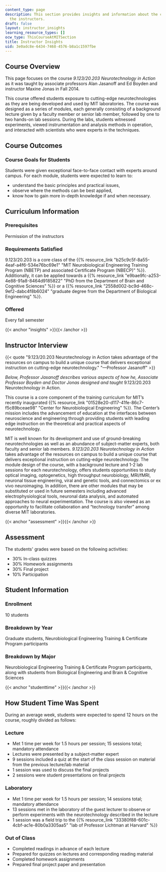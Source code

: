 ```yaml
---
content_type: page
description: This section provides insights and information about the course from
  the instructors.
draft: false
layout: instructor_insights
learning_resource_types: []
ocw_type: ThisCourseAtMITSection
title: Instructor Insights
uid: 3e0adc8e-6434-7468-4576-b8a1c1597fbe
---
```

## Course Overview

This page focuses on the course _9.123/20.203 Neurotechnology in Action_ as it was taught by associate professors Alan Jasanoff and Ed Boyden and instructor Maxine Jonas in Fall 2014.

This course offered students exposure to cutting-edge neurotechnologies as they are being developed and used by MIT laboratories. The course was designed as a series of modules, each generally consisting of a background lecture given by a faculty member or senior lab member, followed by one to two hands-on lab sessions. During the labs, students witnessed experiments, viewed instrumentation and analysis methods in operation, and interacted with scientists who were experts in the techniques.

## Course Outcomes

### Course Goals for Students

Students were given exceptional face-to-face contact with experts around campus. For each module, students were expected to learn to:

- understand the basic principles and practical issues,
- observe where the methods can be best applied,
- know how to gain more in-depth knowledge if and when necessary.

## Curriculum Information

### Prerequisites

Permission of the instructors

### Requirements Satisfied

9.123/20.203 is a core class of the {{% resource_link "b25c9c5f-8a55-4eaf-a4f6-534e76bc69e1" "MIT Neurobiological Engineering Training Program (NBETP) and associated Certificate Program (NBECP)" %}}. Additionally, it can be applied towards a {{% resource_link "e9bae9fc-a253-4e88-91a8-8464d9185822" "PhD from the Department of Brain and Cognitive Sciences" %}} or a {{% resource_link "2558d002-bc9d-468c-9ef2-dabc4f8b6024" "graduate degree from the Department of Biological Engineering" %}}.

### Offered

Every fall semester

{{< anchor "insights" >}}{{< /anchor >}}

## Instructor Interview

{{< quote "9.123/20.203 Neurotechnology in Action takes advantage of the resources on campus to build a unique course that delivers exceptional instruction on cutting-edge neurotechnology." "—Professor Jasanoff" >}}

_Below, Professor Jasanoff describes various aspects of how he, Associate Professor Boyden and Doctor Jonas designed and taught_ 9.123/20.203 Neurotechnology in Action.

This course is a core component of the training curriculum for MIT’s recently inaugurated {{% resource_link "01528e20-d117-41fe-86c7-f5c89bceae98" "Center for Neurobiological Engineering" %}}. The Center’s mission includes the advancement of education at the interfaces between neuroscience and engineering through providing students with leading edge instruction on the theoretical and practical aspects of neurotechnology.

MIT is well known for its development and use of ground-breaking neurotechnologies as well as an abundance of subject-matter experts, both faculty and senior lab members. _9.123/20.203 Neurotechnology in Action_ takes advantage of the resources on campus to build a unique course that delivers exceptional instruction on cutting-edge neurotechnology. The module design of the course, with a background lecture and 1-2 lab sessions for each neurotechnology, offers students opportunities to study optical imaging, optogenetics, high throughput neurobiology, MRI/fMRI, neuronal tissue engineering, viral and genetic tools, and connectomics or ex vivo neuroimaging. In addition, there are other modules that may be substituted or used in future semesters including advanced electrophysiological tools, neuronal data analysis, and automated approaches to neural experimentation. The course is also viewed as an opportunity to facilitate collaboration and “technology transfer” among diverse MIT laboratories.

{{< anchor "assessment" >}}{{< /anchor >}}

## Assessment

The students' grades were based on the following activities:

- 30% In-class quizzes
- 30% Homework assignments
- 30% Final project
- 10% Participation

## Student Information

### Enrollment

10 students

### Breakdown by Year

Graduate students, Neurobiological Engineering Training & Certificate Program participants 

### Breakdown by Major

Neurobiological Engineering Training & Certificate Program participants, along with students from Biological Engineering and Brain & Cognitive Sciences

{{< anchor "studenttime" >}}{{< /anchor >}}

## How Student Time Was Spent

During an average week, students were expected to spend 12 hours on the course, roughly divided as follows:

### Lecture

- Met 1 time per week for 1.5 hours per session; 15 sessions total; mandatory attendance
- Lectures were presented by a subject-matter expert
- 9 sessions included a quiz at the start of the class session on material from the previous lecture/lab material
- 1 session was used to discuss the final projects
- 2 sessions were student presentations on final projects

### Laboratory

- Met 1 time per week for 1.5 hours per session; 14 sessions total; mandatory attendance
- 13 sessions met in the laboratory of the guest lecturer to observe or perform experiments with the neurotechnology described in the lecture
- 1 session was a field trip to the {{% resource_link "33380f88-601c-4cbf-ac1e-80b0a3305aa5" "lab of Professor Lichtman at Harvard" %}}

### Out of Class

- Completed readings in advance of each lecture
- Prepared for quizzes on lectures and corresponding reading material
- Completed homework assignments
- Prepared final project paper and presentation